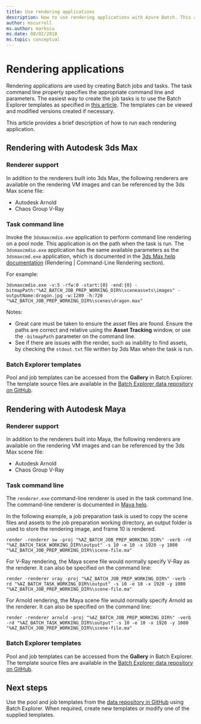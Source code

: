```yaml
---
title: Use rendering applications
description: How to use rendering applications with Azure Batch. This article provides a brief description of how to run each rendering application.
author: mscurrell
ms.author: markscu
ms.date: 08/02/2018
ms.topic: conceptual
---
```


# Rendering applications

Rendering applications are used by creating Batch jobs and tasks. The task command line property specifies the appropriate command line and parameters.  The easiest way to create the job tasks is to use the Batch Explorer templates as specified in [this article](https://docs.microsoft.com/azure/batch/batch-rendering-using#using-batch-explorer).  The templates can be viewed and modified versions created if necessary.

This article provides a brief description of how to run each rendering application.

## Rendering with Autodesk 3ds Max

### Renderer support

In addition to the renderers built into 3ds Max, the following renderers are available on the rendering VM images and can be referenced by the 3ds Max scene file:

* Autodesk Arnold
* Chaos Group V-Ray

### Task command line

Invoke the `3dsmaxcmdio.exe` application to perform command line rendering on a pool node.  This application is on the path when the task is run. The `3dsmaxcmdio.exe` application has the same available parameters as the `3dsmaxcmd.exe` application, which is documented in the [3ds Max help documentation](https://help.autodesk.com/view/3DSMAX/2018/ENU/) (Rendering | Command-Line Rendering section).

For example:

```
3dsmaxcmdio.exe -v:5 -rfw:0 -start:{0} -end:{0} -bitmapPath:"%AZ_BATCH_JOB_PREP_WORKING_DIR%\sceneassets\images" -outputName:dragon.jpg -w:1280 -h:720 "%AZ_BATCH_JOB_PREP_WORKING_DIR%\scenes\dragon.max"
```

Notes:

* Great care must be taken to ensure the asset files are found.  Ensure the paths are correct and relative using the **Asset Tracking** window, or use the `-bitmapPath` parameter on the command line.
* See if there are issues with the render, such as inability to find assets, by checking the `stdout.txt` file written by 3ds Max when the task is run.

### Batch Explorer templates

Pool and job templates can be accessed from the **Gallery** in Batch Explorer.  The template source files are available in the [Batch Explorer data repository on GitHub](https://github.com/Azure/BatchExplorer-data/tree/master/ncj/3dsmax).

## Rendering with Autodesk Maya

### Renderer support

In addition to the renderers built into Maya, the following renderers are available on the rendering VM images and can be referenced by the 3ds Max scene file:

* Autodesk Arnold
* Chaos Group V-Ray

### Task command line

The `renderer.exe` command-line renderer is used in the task command line. The command-line renderer is documented in [Maya help](https://help.autodesk.com/view/MAYAUL/2018/ENU/?guid=GUID-EB558BC0-5C2B-439C-9B00-F97BCB9688E4).

In the following example, a job preparation task is used to copy the scene files and assets to the job preparation working directory, an output folder is used to store the rendering image, and frame 10 is rendered.

```
render -renderer sw -proj "%AZ_BATCH_JOB_PREP_WORKING_DIR%" -verb -rd "%AZ_BATCH_TASK_WORKING_DIR%\output" -s 10 -e 10 -x 1920 -y 1080 "%AZ_BATCH_JOB_PREP_WORKING_DIR%\scene-file.ma"
```

For V-Ray rendering, the Maya scene file would normally specify V-Ray as the renderer.  It can also be specified on the command line:

```
render -renderer vray -proj "%AZ_BATCH_JOB_PREP_WORKING_DIR%" -verb -rd "%AZ_BATCH_TASK_WORKING_DIR%\output" -s 10 -e 10 -x 1920 -y 1080 "%AZ_BATCH_JOB_PREP_WORKING_DIR%\scene-file.ma"
```

For Arnold rendering, the Maya scene file would normally specify Arnold as the renderer.  It can also be specified on the command line:

```
render -renderer arnold -proj "%AZ_BATCH_JOB_PREP_WORKING_DIR%" -verb -rd "%AZ_BATCH_TASK_WORKING_DIR%\output" -s 10 -e 10 -x 1920 -y 1080 "%AZ_BATCH_JOB_PREP_WORKING_DIR%\scene-file.ma"
```

### Batch Explorer templates

Pool and job templates can be accessed from the **Gallery** in Batch Explorer.  The template source files are available in the [Batch Explorer data repository on GitHub](https://github.com/Azure/BatchExplorer-data/tree/master/ncj/maya).

## Next steps

Use the pool and job templates from the [data repository in GitHub](https://github.com/Azure/BatchExplorer-data/tree/master/ncj) using Batch Explorer.  When required, create new templates or modify one of the supplied templates.